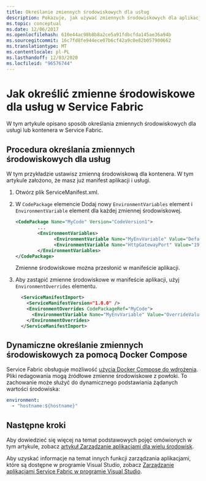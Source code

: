 ```yaml
---
title: Określanie zmiennych środowiskowych dla usług
description: Pokazuje, jak używać zmiennych środowiskowych dla aplikacji w Service Fabric
ms.topic: conceptual
ms.date: 12/06/2017
ms.openlocfilehash: 610e44ac98b8b8a2ce5a91fdbcfda145ae36a94b
ms.sourcegitcommit: 16c7fd8fe944ece07b6cf42a9c0e82b057900662
ms.translationtype: MT
ms.contentlocale: pl-PL
ms.lasthandoff: 12/03/2020
ms.locfileid: "96576744"
---
```

# <a name="how-to-specify-environment-variables-for-services-in-service-fabric"></a>Jak określić zmienne środowiskowe dla usług w Service Fabric

W tym artykule opisano sposób określania zmiennych środowiskowych dla usługi lub kontenera w Service Fabric.

## <a name="procedure-for-specifying-environment-variables-for-services"></a>Procedura określania zmiennych środowiskowych dla usług

W tym przykładzie ustawisz zmienną środowiskową dla kontenera. W tym artykule założono, że masz już manifest aplikacji i usługi.

1. Otwórz plik ServiceManifest.xml.
2. W `CodePackage` elemencie Dodaj nowy `EnvironmentVariables` element i `EnvironmentVariable` element dla każdej zmiennej środowiskowej.

    ```xml
    <CodePackage Name="MyCode" Version="CodeVersion1">
            ...
            <EnvironmentVariables>
                  <EnvironmentVariable Name="MyEnvVariable" Value="DefaultValue"/>
                  <EnvironmentVariable Name="HttpGatewayPort" Value="19080"/>
            </EnvironmentVariables>
    </CodePackage>
    ```

   Zmienne środowiskowe można przesłonić w manifeście aplikacji.

3. Aby zastąpić zmienne środowiskowe w manifeście aplikacji, użyj `EnvironmentOverrides` elementu.

    ```xml
      <ServiceManifestImport>
        <ServiceManifestVersion="1.0.0" />
        <EnvironmentOverrides CodePackageRef="MyCode">
          <EnvironmentVariable Name="MyEnvVariable" Value="OverrideValue"/>
        </EnvironmentOverrides>
      </ServiceManifestImport>
    ```

## <a name="specifying-environment-variables-dynamically-using-docker-compose"></a>Dynamiczne określanie zmiennych środowiskowych za pomocą Docker Compose

Service Fabric obsługuje możliwość [użycia Docker Compose do wdrożenia](service-fabric-docker-compose.md#supported-compose-directives). Pliki redagowania mogą źródłowe zmienne środowiskowe z powłoki. To zachowanie może służyć do dynamicznego podstawiania żądanych wartości środowiska:

```yml
environment:
  - "hostname:${hostname}"
```

## <a name="next-steps"></a>Następne kroki
Aby dowiedzieć się więcej na temat podstawowych pojęć omówionych w tym artykule, zobacz [artykuł Zarządzanie aplikacjami dla wielu środowisk](service-fabric-manage-multiple-environment-app-configuration.md).

Aby uzyskać informacje na temat innych funkcji zarządzania aplikacjami, które są dostępne w programie Visual Studio, zobacz [Zarządzanie aplikacjami Service Fabric w programie Visual Studio](service-fabric-manage-application-in-visual-studio.md).
